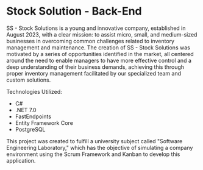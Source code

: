 # Stock Solution - Back-End

SS - Stock Solutions is a young and innovative company, established in August 2023, with a clear mission: to assist micro, small, and medium-sized businesses in overcoming common challenges related to inventory management and maintenance. The creation of SS - Stock Solutions was motivated by a series of opportunities identified in the market, all centered around the need to enable managers to have more effective control and a deep understanding of their business demands, achieving this through proper inventory management facilitated by our specialized team and custom solutions.

Technologies Utilized:
* C#
* .NET 7.0
* FastEndpoints
* Entity Framework Core
* PostgreSQL

This project was created to fulfill a university subject called "Software Engineering Laboratory," which has the objective of simulating a company environment using the Scrum Framework and Kanban to develop this application.
